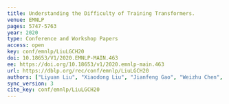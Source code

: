```yaml
---
title: Understanding the Difficulty of Training Transformers.
venue: EMNLP
pages: 5747-5763
year: 2020
type: Conference and Workshop Papers
access: open
key: conf/emnlp/LiuLGCH20
doi: 10.18653/V1/2020.EMNLP-MAIN.463
ee: https://doi.org/10.18653/v1/2020.emnlp-main.463
url: https://dblp.org/rec/conf/emnlp/LiuLGCH20
authors: ["Liyuan Liu", "Xiaodong Liu", "Jianfeng Gao", "Weizhu Chen", "Jiawei Han"]
sync_version: 3
cite_key: conf/emnlp/LiuLGCH20
---
```


